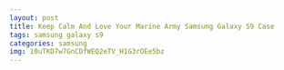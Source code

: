 ```yaml
---
layout: post
title: Keep Calm And Love Your Marine Army Samsung Galaxy S9 Case
tags: samsung galaxy s9
categories: samsung
img: 10uTKD7w7GnCDfWEQ2eTV_H1G3rOEe5bz
---
```

